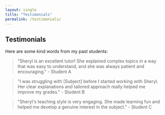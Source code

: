 ```yaml
---
layout: single
title: "Testimonials"
permalink: /testimonials/
---
```


## Testimonials

Here are some kind words from my past students:

> "Sheryl is an excellent tutor! She explained complex topics in a way that was easy to understand, and she was always patient and encouraging." - Student A

> "I was struggling with [Subject] before I started working with Sheryl. Her clear explanations and tailored approach really helped me improve my grades." - Student B

> "Sheryl's teaching style is very engaging. She made learning fun and helped me develop a genuine interest in the subject." - Student C